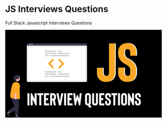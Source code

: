 
# JS Interviews Questions

Full Stack Javascript Interviews Questions 



![App Screenshot](https://github.com/therogersak/js-interview-questions/blob/main/thumnail.png?raw=true)

